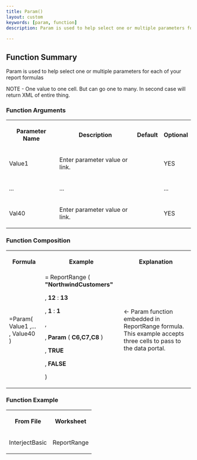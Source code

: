 ```yaml
---
title: Param()
layout: custom
keywords: [param, function]
description: Param is used to help select one or multiple parameters for each of your report formulas. 
 
---
```

##  Function Summary 

Param is used to help select one or multiple parameters for each of your report formulas 

NOTE - One value to one cell. But can go one to many. In second case will return XML of entire thing. 

###  Function Arguments   
  
<table>  
<tr>  
<th>



Parameter Name 


</th>  
<th>



Description 


</th>  
<th>



Default 


</th>  
<th>



Optional 


</th> </tr>  
<tr>  
<td>



Value1 


</td>  
<td>

Enter parameter value or link. 
</td>  
<td>


</td>  
<td>



YES 


</td> </tr>  
<tr>  
<td>

... 
</td>  
<td>

... 
</td>  
<td>


</td>  
<td>

... 
</td> </tr>  
<tr>  
<td>

Val40  
</td>  
<td>

Enter parameter value or link. 
</td>  
<td>


</td>  
<td>

YES 
</td> </tr> </table>

###  Function Composition   
  
<table>  
<tr>  
<th>

Formula 
</th>  
<th>

Example 
</th>  
<th>

Explanation 
</th> </tr>  
<tr>  
<td>



=Param(
Value1 
,... 
,  Value40 
) 


</td>  
<td>
=  ReportRange  ( 
<b>"NorthwindCustomers"</b>

,  <b>12</b> :  <b>13</b>

,  <b>1</b> :  <b>1</b>

, 

, <b>Param</b> (  <b>C6,C7,C8</b> ) 

,  <b>TRUE</b>

,  <b>FALSE</b>

) 


</td>  
<td>



← Param function embedded in ReportRange formula. This example accepts three cells to pass to the data portal. 


</td> </tr> </table>

###  Function Example   
  
<table>  
<tr>  
<th>

From File 
</th>  
<th>

Worksheet 
</th> </tr>  
<tr>  
<td>

InterjectBasic 
</td>  
<td>

ReportRange 
</td> </tr> </table>
